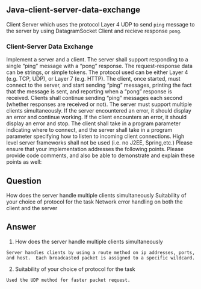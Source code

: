 ## Java-client-server-data-exchange

Client Server which uses the protocol Layer 4 UDP to send `ping` message to the server
by using DatagramSocket Client and recieve response `pong`.

### Client-Server Data Exchange
Implement a server and a client. The server shall support responding to a single “ping” message with a “pong” response. The request-response data can be strings, or simple tokens. The protocol used can be either Layer 4 (e.g. TCP, UDP), or Layer 7 (e.g. HTTP). The client, once started, must connect to the server, and start sending “ping” messages, printing the fact that the message is sent, and reporting when a “pong” response is received. Clients shall continue sending “ping” messages each second (whether responses are received or not). The server must support multiple clients simultaneously.
If the server encountered an error, it should display an error and continue working. If the client encounters an error, it should display an error and stop.
The client shall take in a program parameter indicating where to connect, and the server shall take in a program parameter specifying how to listen to incoming client connections.
High level server frameworks shall not be used (i.e. no J2EE, Spring,etc.)
Please ensure that your implementation addresses the following points. Please provide code comments, and also be able to demonstrate and explain these points as well:

## Question
How does the server handle multiple clients simultaneously
Suitability of your choice of protocol for the task
Network error handling on both the client and the server


## Answer

1. How does the server handle multiple clients simultaneously
```
Server handles clients by using a route method on ip addresses, ports, and host.  Each broadcasted packet is assigned to a specific wildcard.
```

2. Suitability of your choice of protocol for the task
```
Used the UDP method for faster packet request.
```
